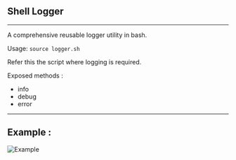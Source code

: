 ##  Shell Logger

-------------------------------------------
A comprehensive reusable logger utility in bash.

Usage: `source logger.sh` 

Refer this the script where logging is required.

Exposed methods :
- info
- debug
- error
-------------------------------------------

## Example :


![Example](img/img.png)